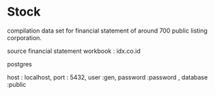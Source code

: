 # Stock
compilation data set for financial statement of around 700 public listing corporation.

source financial statement workbook : idx.co.id

postgres

host : localhost,
port : 5432,
user :gen,
password :password ,
database :public
